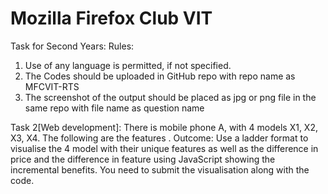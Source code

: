 # Mozilla Firefox Club VIT

Task for Second Years:
Rules:
1. Use of any language is permitted, if not specified.
2. The Codes should be uploaded in GitHub repo with repo name as MFCVIT-RTS
3. The screenshot of the output should be placed as jpg or png file in the same repo with file
name as question name

Task 2[Web development]: There is mobile phone A, with 4 models X1, X2, X3, X4. The following
are the features .
Outcome: Use a ladder format to visualise the 4 model with their unique features as well as the
difference in price and the difference in feature using JavaScript showing the incremental benefits.
You need to submit the visualisation along with the code.
